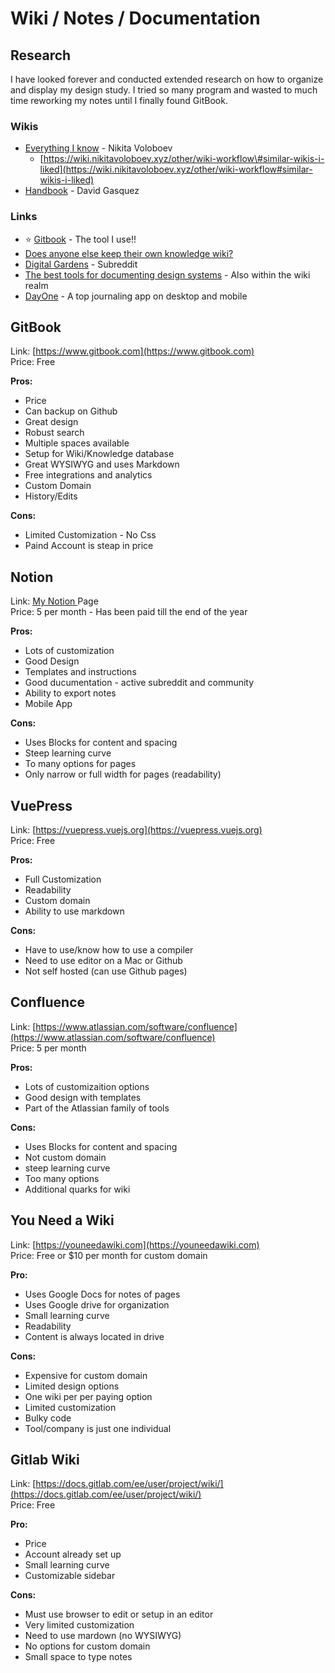 # Wiki / Notes / Documentation

## Research

I have looked forever and conducted extended research on how to organize and display my design study. I tried so many program and wasted to much time reworking my notes until I finally found GitBook.

### Wikis

* [Everything I know](https://wiki.nikitavoloboev.xyz) - Nikita Voloboev
  * [https://wiki.nikitavoloboev.xyz/other/wiki-workflow\#similar-wikis-i-liked](https://wiki.nikitavoloboev.xyz/other/wiki-workflow#similar-wikis-i-liked)
* [Handbook](https://github.com/davidgasquez/handbook) - David Gasquez

### Links

* ⭐ [Gitbook](https://www.gitbook.com) - The tool I use!!
* [Does anyone else keep their own knowledge wiki?](https://lobste.rs/s/ord0rg/does_anyone_else_keep_their_own_knowledge)
* [Digital Gardens](https://www.reddit.com/r/DigitalGardens/) - Subreddit
* [The best tools for documenting design systems](https://hike.one/update/the-best-tools-for-documenting-design-systems) - Also within the wiki realm
* [DayOne](https://dayoneapp.com) - A top journaling app on desktop and mobile

## GitBook

Link: [https://www.gitbook.com](https://www.gitbook.com)  
Price: Free

**Pros:**

* Price
* Can backup on Github
* Great design
* Robust search
* Multiple spaces available
* Setup for Wiki/Knowledge database
* Great WYSIWYG and uses Markdown
* Free integrations and analytics
* Custom Domain
* History/Edits

**Cons:**

* Limited Customization - No Css
* Paind Account is steap in price

## Notion 

Link: [My Notion ](https://www.notion.so/Design-Study-5b8b34e4a6524f4e8db07d0dcf3815e1)Page  
Price: 5 per month - Has been paid till the end of the year

**Pros:**

* Lots of customization
* Good Design
* Templates and instructions
* Good ducumentation - active subreddit and community
* Ability to export notes
* Mobile App

**Cons:**

* Uses Blocks for content and spacing
* Steep learning curve
* To many options for pages
* Only narrow or full width for pages \(readability\)

## VuePress 

Link: [https://vuepress.vuejs.org](https://vuepress.vuejs.org)  
Price: Free

**Pros:**

* Full Customization
* Readability
* Custom domain
* Ability to use markdown

**Cons:**

* Have to use/know how to use a compiler
* Need to use editor on a Mac or Github
* Not self hosted \(can use Github pages\)

## Confluence 

Link: [https://www.atlassian.com/software/confluence](https://www.atlassian.com/software/confluence)  
Price: 5 per month

**Pros:**

* Lots of customizaition options
* Good design with templates
* Part of the Atlassian family of tools

**Cons:**

* Uses Blocks for content and spacing
* Not custom domain
* steep learning curve
* Too many options
* Additional quarks for wiki

## You Need a Wiki 

Link: [https://youneedawiki.com](https://youneedawiki.com)  
Price: Free or $10 per month for custom domain

**Pro:**

* Uses Google Docs for notes of pages
* Uses Google drive for organization
* Small learning curve
* Readability
* Content is always located in drive

**Cons:**

* Expensive for custom domain
* Limited design options
* One wiki per per paying option
* Limited customization
* Bulky code
* Tool/company is just one individual

## Gitlab Wiki

Link: [https://docs.gitlab.com/ee/user/project/wiki/](https://docs.gitlab.com/ee/user/project/wiki/)  
Price: Free

**Pro:**

* Price
* Account already set up
* Small learning curve
* Customizable sidebar

**Cons:**

* Must use browser to edit or setup in an editor
* Very limited customization
* Need to use mardown \(no WYSIWYG\)
* No options for custom domain
* Small space to type notes

